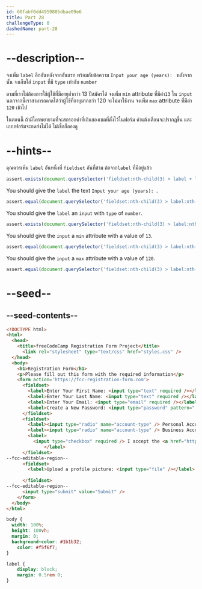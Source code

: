 ```yaml
---
id: 60fabf0dd4959805dbae09e6
title: Part 28
challengeType: 0
dashedName: part-28
---
```


# --description--

จงเพิ่ม `label` อีกอันหลังจากอันแรก พร้อมกับข้อความ `Input your age (years): `
หลังจากนั้น จงเก็บใส่ `input` ที่มี `type` เท่ากับ `number`

ตามที่เราไม่ต้องการใช้ผู้ใช้ที่มีอายุต่ำกว่า 13 ปีสมัครได้
จงเพิ่ม `min` attribute ที่มีค่า`13` ใน `input` 
นอกจากนี้เราสามารถคาดได้ว่าผู้ใช้ที่อายุมากกว่า 120 จะไม่มาใช้งาน จงเพิ่ม `max` attribute ที่มีค่า `120` เข้าไป

ในตอนนี้ ถ้ามีใครพยายามที่จะสกรอกค่าที่เกินของเขตที่ตั้งไว้ในฟอร์ม คำแต้งเตือนจะปรากฏขึ้น และแบบฟอร์มจะกดส่งไม่ได้
ไม่เชื่อก็ลองดู

# --hints--

คุณควรเพิ่ม `label` อันหนึ่งที่ `fieldset` อันที่สาม ต่อจาก`label` ที่มีอยู่แล้ว

```js
assert.exists(document.querySelector('fieldset:nth-child(3) > label + label'));
```

You should give the `label` the text `Input your age (years): `.

```js
assert.equal(document.querySelector('fieldset:nth-child(3) > label:nth-child(2)')?.textContent, 'Input your age (years): ');
```

You should give the `label` an `input` with `type` of `number`.

```js
assert.exists(document.querySelector('fieldset:nth-child(3) > label:nth-child(2) > input[type="number"]'));
```

You should give the `input` a `min` attribute with a value of `13`.

```js
assert.equal(document.querySelector('fieldset:nth-child(3) > label:nth-child(2) > input[type="number"]')?.min, '13');
```

You should give the `input` a `max` attribute with a value of `120`.

```js
assert.equal(document.querySelector('fieldset:nth-child(3) > label:nth-child(2) > input[type="number"]')?.max, '120');
```

# --seed--

## --seed-contents--

```html
<!DOCTYPE html>
<html>
  <head>
    <title>freeCodeCamp Registration Form Project</title>
	  <link rel="stylesheet" type="text/css" href="styles.css" />
  </head>
  <body>
    <h1>Registration Form</h1>
    <p>Please fill out this form with the required information</p>
    <form action='https://fcc-registration-form.com'>
      <fieldset>
        <label>Enter Your First Name: <input type="text" required /></label>
        <label>Enter Your Last Name: <input type="text" required /></label>
        <label>Enter Your Email: <input type="email" required /></label>
        <label>Create a New Password: <input type="password" pattern="[a-z0-5]{8,}" required /></label>
      </fieldset>
      <fieldset>
        <label><input type="radio" name="account-type" /> Personal Account</label>
        <label><input type="radio" name="account-type" /> Business Account</label>
        <label>
          <input type="checkbox" required /> I accept the <a href="https://www.freecodecamp.org/news/terms-of-service/">terms and conditions</a>
			  </label>
      </fieldset>
--fcc-editable-region--
      <fieldset>
        <label>Upload a profile picture: <input type="file" /></label>
        
      </fieldset>
--fcc-editable-region--
      <input type="submit" value="Submit" />
    </form>
  </body>
</html>
```

```css
body {
  width: 100%;
  height: 100vh;
  margin: 0;
  background-color: #1b1b32;
	color: #f5f6f7;
}

label {
	display: block;
	margin: 0.5rem 0;
}

```
